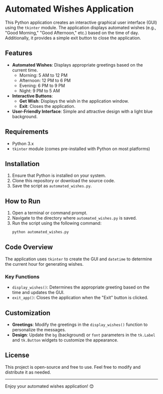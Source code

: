 # Automated Wishes Application

This Python application creates an interactive graphical user interface (GUI) using the `tkinter` module. The application displays automated wishes (e.g., "Good Morning," "Good Afternoon," etc.) based on the time of day. Additionally, it provides a simple exit button to close the application.

## Features

- **Automated Wishes**: Displays appropriate greetings based on the current time.
  - Morning: 5 AM to 12 PM
  - Afternoon: 12 PM to 6 PM
  - Evening: 6 PM to 9 PM
  - Night: 9 PM to 5 AM
- **Interactive Buttons**:
  - **Get Wish**: Displays the wish in the application window.
  - **Exit**: Closes the application.
- **User-Friendly Interface**: Simple and attractive design with a light blue background.

## Requirements

- Python 3.x
- `tkinter` module (comes pre-installed with Python on most platforms)

## Installation

1. Ensure that Python is installed on your system.
2. Clone this repository or download the source code.
3. Save the script as `automated_wishes.py`.

## How to Run

1. Open a terminal or command prompt.
2. Navigate to the directory where `automated_wishes.py` is saved.
3. Run the script using the following command:
   ```bash
   python automated_wishes.py
   ```

## Code Overview

The application uses `tkinter` to create the GUI and `datetime` to determine the current hour for generating wishes.

### Key Functions

- `display_wishes()`: Determines the appropriate greeting based on the time and updates the GUI.
- `exit_app()`: Closes the application when the "Exit" button is clicked.

## Customization

- **Greetings**: Modify the greetings in the `display_wishes()` function to personalize the messages.
- **Design**: Update the `bg` (background) or `font` parameters in the `tk.Label` and `tk.Button` widgets to customize the appearance.

## License

This project is open-source and free to use. Feel free to modify and distribute it as needed.

---

Enjoy your automated wishes application! 😊
